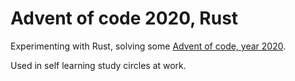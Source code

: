 # Advent of code 2020, Rust

Experimenting with Rust, solving some [Advent of code, year 2020](https://adventofcode.com/2020).

Used in self learning study circles at work.
